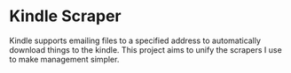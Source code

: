 Kindle Scraper
==============

Kindle supports emailing files to a specified address to automatically download
things to the kindle.
This project aims to unify the scrapers I use to make management simpler.
